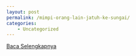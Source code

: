 ```yaml
---
layout: post
permalink: /mimpi-orang-lain-jatuh-ke-sungai/
categories:
    - Uncategorized
---
```


[Baca Selengkapnya](/04)